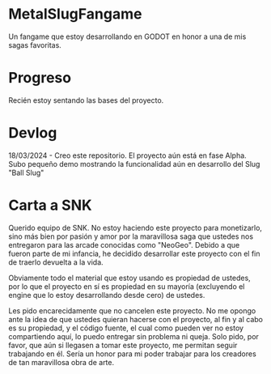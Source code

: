 # MetalSlugFangame
Un fangame que estoy desarrollando en GODOT en honor a una de mis sagas favoritas.

# Progreso
Recién estoy sentando las bases del proyecto.

# Devlog
18/03/2024 - Creo este repositorio. El proyecto aún está en fase Alpha. Subo pequeño demo mostrando la funcionalidad aún en desarrollo del Slug "Ball Slug"

# Carta a SNK
Querido equipo de SNK. No estoy haciendo este proyecto para monetizarlo, sino más bien por pasión y amor por la maravillosa saga que ustedes nos entregaron para las arcade conocidas como "NeoGeo". Debido a que fueron parte de mi infancia, he decidido desarrollar este proyecto con el fin de traerlo devuelta a la vida.

Obviamente todo el material que estoy usando es propiedad de ustedes, por lo que el proyecto en sí es propiedad en su mayoría (excluyendo el engine que lo estoy desarrollando desde cero) de ustedes.

Les pido encarecidamente que no cancelen este proyecto. No me opongo ante la idea de que ustedes quieran hacerse con el proyecto, al fin y al cabo es su propiedad, y el código fuente, el cual como pueden ver no estoy compartiendo aquí, lo puedo entregar sin problema ni queja. Solo pido, por favor, que aún si llegasen a tomar este proyecto, me permitan seguir trabajando en él. Sería un honor para mi poder trabajar para los creadores de tan maravillosa obra de arte.
